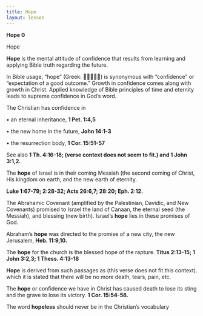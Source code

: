 ```yaml
---
title: Hope
layout: lesson
---
```



**Hope 0**

Hope

**Hope** is the mental attitude of confidence that results from learning
and applying Bible truth regarding the future.

In Bible usage, “hope” (Greek: ) is synonymous with “confidence” or
“expectation of a good outcome.” Growth in confidence comes along with
growth in Christ. Applied knowledge of Bible principles of time and
eternity leads to supreme confidence in God’s word.

The Christian has confidence in

• an eternal inheritance, **1 Pet. 1:4,5**

• the new home in the future, **John 14:1-3**

• the resurrection body, **1 Cor. 15:51-57**

See also **1 Th. 4:16-18; (verse context does not seem to fit.) and
1 John 3:1,2.**

The **hope** of Israel is in their coming Messiah (the second coming of
Christ, His kingdom on earth, and the new earth of eternity.

**Luke 1:67-79; 2:28-32; Acts 26:6,7; 28:20; Eph. 2:12.**

The Abrahamic Covenant (amplified by the Palestinian, Davidic, and New
Covenants) promised to Israel the land of Canaan, the eternal seed (the
Messiah), and blessing (new birth). Israel’s **hope** lies in these
promises of God.

Abraham’s **hope** was directed to the promise of a new city, the new
Jerusalem, **Heb. 11:9,10.**

The **hope** for the church is the blessed hope of the rapture. **Titus
2:13-15; 1 John 3:2,3; 1 Thess. 4:13-18**

**Hope** is derived from such passages as (this verse does not fit this
context). which it is stated that there will be no more death, tears,
pain, etc.

The **hope** or confidence we have in Christ has caused death to lose
its sting and the grave to lose its victory. **1 Cor. 15:54-58.**

The word **hopeless** should never be in the Christian’s vocabulary

